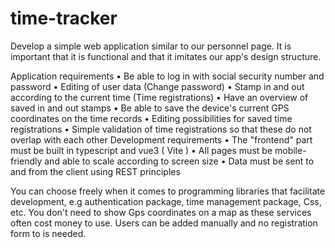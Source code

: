 # time-tracker

Develop a simple web application similar to our personnel page. It is important that it is functional and that it imitates our app's design structure.

Application requirements
• Be able to log in with social security number and password
• Editing of user data (Change password)
• Stamp in and out according to the current time (Time registrations)
• Have an overview of saved in and out stamps
• Be able to save the device's current GPS coordinates on the time records
• Editing possibilities for saved time registrations
• Simple validation of time registrations so that these do not overlap with each other
Development requirements
• The "frontend" part must be built in typescript and vue3 ( Vite )
• All pages must be mobile-friendly and able to scale according to screen size
• Data must be sent to and from the client using REST principles

You can choose freely when it comes to programming libraries that facilitate development, e.g
authentication package, time management package, Css, etc. You don't need to show Gps
coordinates on a map as these services often cost money to use. Users can be added manually and no registration form to is needed.
